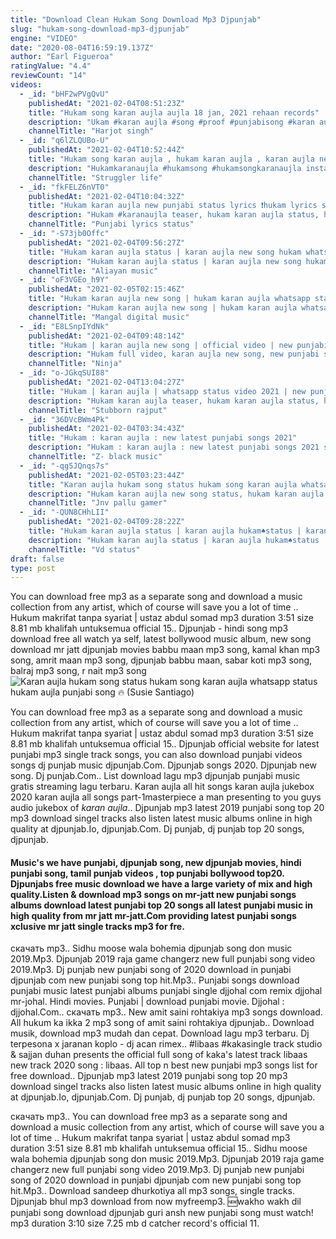 ```yaml
---
title: "Download Clean Hukam Song Download Mp3 Djpunjab"
slug: "hukam-song-download-mp3-djpunjab"
engine: "VIDEO"
date: "2020-08-04T16:59:19.137Z"
author: "Earl Figueroa"
ratingValue: "4.4"
reviewCount: "14"
videos:
  - _id: "bHF2wPVgQvU"
    publishedAt: "2021-02-04T08:51:23Z"
    title: "Hukam song karan aujla aujla 18 jan, 2021 rehaan records"
    description: "Ukam #karan aujla #song #proof #punjabisong #karan aujla #djjaani #download #mp3free #punjabi organic search: hukam karan aujla mp3 song download,"
    channelTitle: "Harjot singh"
  - _id: "q6lZLQUBo-U"
    publishedAt: "2021-02-04T10:52:44Z"
    title: "Hukam song karan aujla , hukam karan aujla , karan aujla new song , karan aujla songs , karan aujla"
    description: "Hukamkaranaujla #hukamsong #hukamsongkaranaujla instagram ink"
    channelTitle: "Struggler life"
  - _id: "fkFELZ6nVT0"
    publishedAt: "2021-02-04T10:04:32Z"
    title: "Hukam karan aujla new punjabi status lyrics ❗hukam lyrics status❗ hukam status lyrics punjabi status"
    description: "Hukam #karanaujla teaser, hukam karan aujla status, hukam karan aujla new song, hukam karan aujla leaked song, hukam karan aujla whatsapp status, hukam"
    channelTitle: "Punjabi lyrics status"
  - _id: "-S73jb0Offc"
    publishedAt: "2021-02-04T09:56:27Z"
    title: "Hukam karan aujla status | karan aujla new song hukam whatsapp status | new song hukam karan aujla"
    description: "Hukam karan aujla status | karan aujla new song hukam whatsapp status | new song hukam karan aujla hukam song karan aujla whatshapp status | karan aujla"
    channelTitle: "Aliayan music"
  - _id: "oF3VGEo_h9Y"
    publishedAt: "2021-02-05T02:15:46Z"
    title: "Hukam karan aujla new song | hukam karan aujla whatsapp status | hukam karan aujla status"
    description: "Hukam karan aujla new song | hukam karan aujla whatsapp status | hukam karan aujla status hukam karan aujla hukam karan aujla song karan aujla new song"
    channelTitle: "Mangal digital music"
  - _id: "E8LSnpIYdNk"
    publishedAt: "2021-02-04T09:48:14Z"
    title: "Hukam | karan aujla new song | official video | new punjabi song 2021 | latest punjabi songs"
    description: "Hukam full video, karan aujla new song, new punjabi song 2021, latest punjabi songs 2021, new punjabi song 2020, new punjabi songs,"
    channelTitle: "Ninja"
  - _id: "o-JGkqSUI88"
    publishedAt: "2021-02-04T13:04:27Z"
    title: "Hukam | karan aujla | whatsapp status video 2021 | new punjabi song 2021 | black screen status"
    description: "Hukam karan aujla teaser, hukam karan aujla status, hukam karan aujla new song, hukam karan aujla leaked song, hukam karan aujla whatsapp status, hukam"
    channelTitle: "Stubborn rajput"
  - _id: "36DVcBWm4Pk"
    publishedAt: "2021-02-04T03:34:43Z"
    title: "Hukam : karan aujla : new latest punjabi songs 2021"
    description: "Hukam : karan aujla : new latest punjabi songs 2021 song:- hukam singer:- karan aujla music yeah proof tag:- karan aujla new song,"
    channelTitle: "Z- black music"
  - _id: "-qg5JQnqs7s"
    publishedAt: "2021-02-05T03:23:44Z"
    title: "Karan aujla hukam song status hukam song karan aujla whatsapp status hukam aujla punjabi song 🔥"
    description: "Hukam karan aujla new song status, hukam karan aujla new song 2020, hukam karan aujla new song 2021, hukam karan aujla new song teaser, hukam karan"
    channelTitle: "Jnv pallu gamer"
  - _id: "-QUN8CHhLII"
    publishedAt: "2021-02-04T09:28:22Z"
    title: "Hukam karan aujla status | karan aujla hukam♠️status | karan aujla hukam song status #shorts"
    description: "Hukam karan aujla status | karan aujla hukam♠️status | karan aujla hukam song status #karanaujla #karanaujlahukamstatus #hukamkaranaujlastatus"
    channelTitle: "Vd status"
draft: false
type: post
---
```


You can download free mp3 as a separate song and download a music collection from any artist, which of course will save you a lot of time .. Hukum makrifat tanpa syariat | ustaz abdul somad mp3 duration 3:51 size 8.81 mb  khalifah untuksemua official 15.. Djpunjab - hindi song mp3 download free all watch ya self, latest bollywood music album, new song download mr jatt djpunjab movies babbu maan mp3 song, kamal khan mp3 song, amrit maan mp3 song, djpunjab babbu maan, sabar koti mp3 song, balraj mp3 song, r nait mp3 song
![Karan aujla hukam song status hukam song karan aujla whatsapp status hukam aujla punjabi song 🔥 (Susie Santiago)](https://i.ytimg.com/vi/-qg5JQnqs7s/hqdefault.jpg "Karan aujla hukam song status hukam song karan aujla whatsapp status hukam aujla punjabi song 🔥 (William Holloway)")

You can download free mp3 as a separate song and download a music collection from any artist, which of course will save you a lot of time .. Hukum makrifat tanpa syariat | ustaz abdul somad mp3 duration 3:51 size 8.81 mb  khalifah untuksemua official 15.. Djpunjab official website for latest punjabi mp3 single track songs, you can also download punjabi videos songs dj punjab music djpunjab.Com. Djpunjab songs 2020. Djpunjab new song. Dj punjab.Com.. List download lagu mp3 djpunjab punjabi music gratis streaming lagu terbaru. Karan aujla all hit songs karan aujla jukebox 2020 karan aujla all songs part-1masterpiece a man presenting to you guys audio jukebox of *karan aujla*.. Djpunjab mp3 latest 2019 punjabi song top 20 mp3 download singel tracks also listen latest music albums online in high quality at djpunjab.Io, djpunjab.Com. Dj punjab, dj punjab top 20 songs, djpunjab.
<!--inArticleAds-->

<!--galleryOne-->

#### Music's we have punjabi, djpunjab song, new djpunjab movies, hindi punjabi song, tamil punjab videos , top punjabi bollywood top20. Djpunjabs free music download we have a large variety of mix and high quality.Listen &amp; download mp3 songs on mr-jatt new punjabi songs albums download latest punjabi top 20 songs all latest punjabi music in high quality from mr jatt mr-jatt.Com providing latest punjabi songs xclusive mr jatt single tracks mp3 for fre.
<!--inArticleAds-->

<!--galleryTwo-->

скачать mp3.. Sidhu moose wala bohemia djpunjab song don music 2019.Mp3. Djpunjab 2019 raja game changerz new full punjabi song video 2019.Mp3. Dj punjab new punjabi song of 2020 download in punjabi djpunjab com new punjabi song top hit.Mp3.. Punjabi songs download punjabi music latest punjabi albums punjabi single djjohal com remix djjohal mr-johal. Hindi movies. Punjabi | download punjabi movie. Djjohal : djjohal.Com.. скачать mp3.. New amit saini rohtakiya mp3 songs download. All hukum ka ikka 2 mp3 song of amit saini rohtakiya djpunjab.. Download musik, download mp3 mudah dan cepat. Download lagu mp3 terbaru. Dj terpesona x jaranan koplo - dj acan rimex.. #libaas #kakasingle track studio &amp; sajjan duhan presents the official full song of kaka&#39;s latest track libaas new track 2020 song : libaas. All top n best new punjabi mp3 songs list for free download.. Djpunjab mp3 latest 2019 punjabi song top 20 mp3 download singel tracks also listen latest music albums online in high quality at djpunjab.Io, djpunjab.Com. Dj punjab, dj punjab top 20 songs, djpunjab.
<!--galleryThree-->

скачать mp3.. You can download free mp3 as a separate song and download a music collection from any artist, which of course will save you a lot of time .. Hukum makrifat tanpa syariat | ustaz abdul somad mp3 duration 3:51 size 8.81 mb  khalifah untuksemua official 15.. Sidhu moose wala bohemia djpunjab song don music 2019.Mp3. Djpunjab 2019 raja game changerz new full punjabi song video 2019.Mp3. Dj punjab new punjabi song of 2020 download in punjabi djpunjab com new punjabi song top hit.Mp3.. Download sandeep dhurkotiya all mp3 songs, single tracks. Djpunjab bhul mp3 download from now myfreemp3. 🆕wakho wakh dil punjabi song download djpunjab guri ansh new punjabi song must watch! mp3 duration 3:10 size 7.25 mb  d catcher record&#39;s official 11.